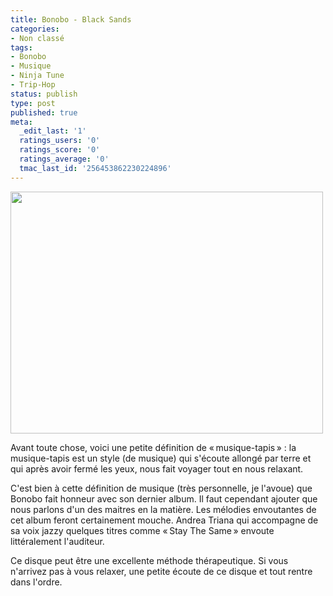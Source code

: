 ```yaml
---
title: Bonobo - Black Sands
categories:
- Non classé
tags:
- Bonobo
- Musique
- Ninja Tune
- Trip-Hop
status: publish
type: post
published: true
meta:
  _edit_last: '1'
  ratings_users: '0'
  ratings_score: '0'
  ratings_average: '0'
  tmac_last_id: '256453862230224896'
---
```

<img class="alignnone size-full wp-image-1614" title="Bonobo" src="https://dlgjp9x71cipk.cloudfront.net/2010/05/Bonobo.jpg" alt="" width="500" height="387" />

Avant toute chose, voici une petite définition de « musique-tapis » : la musique-tapis est un style (de musique) qui s'écoute allongé par terre et qui après avoir fermé les yeux, nous fait voyager tout en nous relaxant.

<!--more-->

C'est bien à cette définition de musique (très personnelle, je l'avoue) que Bonobo fait honneur avec son dernier album. Il faut cependant ajouter que nous parlons d'un des maitres en la matière. Les mélodies envoutantes de cet album feront certainement mouche. Andrea Triana qui accompagne de sa voix jazzy quelques titres comme « Stay The Same » envoute littéralement l'auditeur.

Ce disque peut être une excellente méthode thérapeutique. Si vous n'arrivez pas à vous relaxer, une petite écoute de ce disque et tout rentre dans l'ordre.

<object classid="clsid:d27cdb6e-ae6d-11cf-96b8-444553540000" width="500" height="340" codebase="http://download.macromedia.com/pub/shockwave/cabs/flash/swflash.cab#version=6,0,40,0"><param name="allowFullScreen" value="true" /><param name="allowscriptaccess" value="always" /><param name="src" value="http://www.youtube.com/v/ztjmnJs_2ek&amp;hl=fr_FR&amp;fs=1&amp;rel=0" /><param name="allowfullscreen" value="true" /><embed type="application/x-shockwave-flash" width="500" height="340" src="http://www.youtube.com/v/ztjmnJs_2ek&amp;hl=fr_FR&amp;fs=1&amp;rel=0" allowscriptaccess="always" allowfullscreen="true"></embed></object>

<object classid="clsid:d27cdb6e-ae6d-11cf-96b8-444553540000" width="500" height="340" codebase="http://download.macromedia.com/pub/shockwave/cabs/flash/swflash.cab#version=6,0,40,0"><param name="allowFullScreen" value="true" /><param name="allowscriptaccess" value="always" /><param name="src" value="http://www.youtube.com/v/3wxJu-X0zVo&amp;hl=fr_FR&amp;fs=1&amp;rel=0" /><param name="allowfullscreen" value="true" /><embed type="application/x-shockwave-flash" width="500" height="340" src="http://www.youtube.com/v/3wxJu-X0zVo&amp;hl=fr_FR&amp;fs=1&amp;rel=0" allowscriptaccess="always" allowfullscreen="true"></embed></object>
